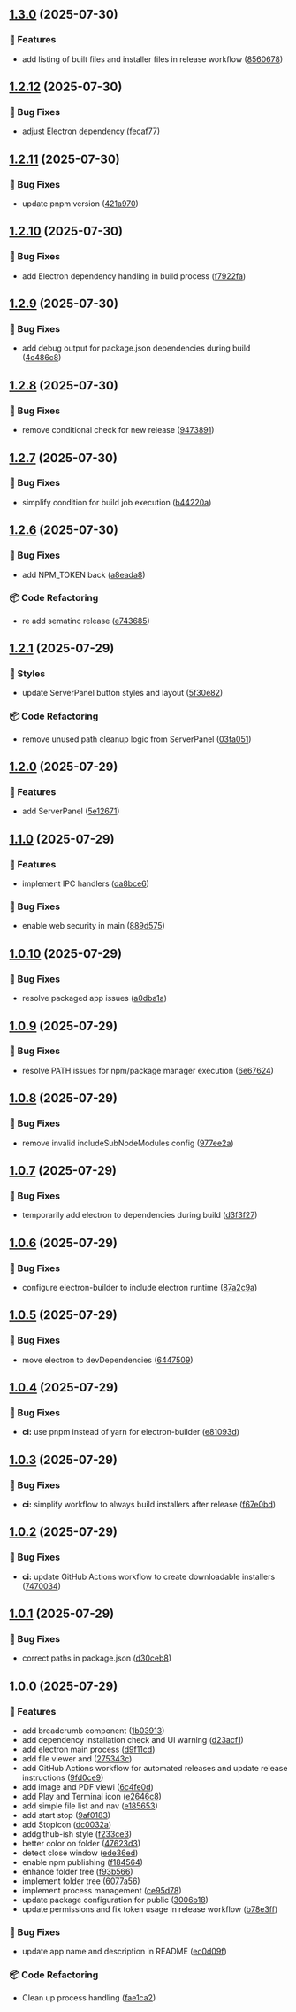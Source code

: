 ## [1.3.0](https://github.com/letanure/electron-dev-runner/compare/v1.2.12...v1.3.0) (2025-07-30)

### 🚀 Features

* add listing of built files and installer files in release workflow ([8560678](https://github.com/letanure/electron-dev-runner/commit/856067841fe874ed7dfcde9b1381ad1a1173f6bc))

## [1.2.12](https://github.com/letanure/electron-dev-runner/compare/v1.2.11...v1.2.12) (2025-07-30)

### 🐛 Bug Fixes

* adjust Electron dependency ([fecaf77](https://github.com/letanure/electron-dev-runner/commit/fecaf771b9e2d5bb0acd49af297ddf7b9b11dbe6))

## [1.2.11](https://github.com/letanure/electron-dev-runner/compare/v1.2.10...v1.2.11) (2025-07-30)

### 🐛 Bug Fixes

* update pnpm version ([421a970](https://github.com/letanure/electron-dev-runner/commit/421a97039752bb5a946f122f74b844ff811b1cdf))

## [1.2.10](https://github.com/letanure/electron-dev-runner/compare/v1.2.9...v1.2.10) (2025-07-30)

### 🐛 Bug Fixes

* add Electron dependency handling in build process ([f7922fa](https://github.com/letanure/electron-dev-runner/commit/f7922fae2fa55c5bdd6e844981d5810aa25d714a))

## [1.2.9](https://github.com/letanure/electron-dev-runner/compare/v1.2.8...v1.2.9) (2025-07-30)

### 🐛 Bug Fixes

* add debug output for package.json dependencies during build ([4c486c8](https://github.com/letanure/electron-dev-runner/commit/4c486c8d7841c8a29b081f1facea74ce4dadabb3))

## [1.2.8](https://github.com/letanure/electron-dev-runner/compare/v1.2.7...v1.2.8) (2025-07-30)

### 🐛 Bug Fixes

* remove conditional check for new release ([9473891](https://github.com/letanure/electron-dev-runner/commit/94738916820e13eb03183643ca8b07cfa47d66cf))

## [1.2.7](https://github.com/letanure/electron-dev-runner/compare/v1.2.6...v1.2.7) (2025-07-30)

### 🐛 Bug Fixes

* simplify condition for build job execution ([b44220a](https://github.com/letanure/electron-dev-runner/commit/b44220ad4186ea66e5ad877bc0a869b9a4baefc4))

## [1.2.6](https://github.com/letanure/electron-dev-runner/compare/v1.2.5...v1.2.6) (2025-07-30)

### 🐛 Bug Fixes

* add NPM_TOKEN back ([a8eada8](https://github.com/letanure/electron-dev-runner/commit/a8eada8af92b7ce9c679dd39261e35b17510cf58))

### 📦 Code Refactoring

* re add sematinc release ([e743685](https://github.com/letanure/electron-dev-runner/commit/e7436852e1569a8da6ac00b48f1476da2f1c9aec))

## [1.2.1](https://github.com/letanure/electron-dev-runner/compare/v1.2.0...v1.2.1) (2025-07-29)

### 💎 Styles

* update ServerPanel button styles and layout ([5f30e82](https://github.com/letanure/electron-dev-runner/commit/5f30e82b3ed7a8493bc86945dea62cc91a2f93bb))

### 📦 Code Refactoring

* remove unused path cleanup logic from ServerPanel ([03fa051](https://github.com/letanure/electron-dev-runner/commit/03fa051febfc57ec72a4bcb7d57be924ead249d7))

## [1.2.0](https://github.com/letanure/electron-dev-runner/compare/v1.1.0...v1.2.0) (2025-07-29)

### 🚀 Features

* add ServerPanel ([5e12671](https://github.com/letanure/electron-dev-runner/commit/5e1267122218a437598e3d9d587521a37b5ee895))

## [1.1.0](https://github.com/letanure/electron-dev-runner/compare/v1.0.10...v1.1.0) (2025-07-29)

### 🚀 Features

* implement IPC handlers ([da8bce6](https://github.com/letanure/electron-dev-runner/commit/da8bce669391328507697cf3a906b71d46fcdb82))

### 🐛 Bug Fixes

* enable web security in main ([889d575](https://github.com/letanure/electron-dev-runner/commit/889d575d6ec636c77344feeb952c1049ea5492a6))

## [1.0.10](https://github.com/letanure/electron-dev-runner/compare/v1.0.9...v1.0.10) (2025-07-29)

### 🐛 Bug Fixes

* resolve packaged app issues ([a0dba1a](https://github.com/letanure/electron-dev-runner/commit/a0dba1a7c56982a882ab4b7d6e62c08026833b47))

## [1.0.9](https://github.com/letanure/electron-dev-runner/compare/v1.0.8...v1.0.9) (2025-07-29)

### 🐛 Bug Fixes

* resolve PATH issues for npm/package manager execution ([6e67624](https://github.com/letanure/electron-dev-runner/commit/6e67624b042b1dc3889ad000076b261ca5ee947a))

## [1.0.8](https://github.com/letanure/electron-dev-runner/compare/v1.0.7...v1.0.8) (2025-07-29)

### 🐛 Bug Fixes

* remove invalid includeSubNodeModules config ([977ee2a](https://github.com/letanure/electron-dev-runner/commit/977ee2adb73551ec486aca79e849c8fc2795666c))

## [1.0.7](https://github.com/letanure/electron-dev-runner/compare/v1.0.6...v1.0.7) (2025-07-29)

### 🐛 Bug Fixes

* temporarily add electron to dependencies during build ([d3f3f27](https://github.com/letanure/electron-dev-runner/commit/d3f3f27532985efc0fa90c7fb7314b61dc986839))

## [1.0.6](https://github.com/letanure/electron-dev-runner/compare/v1.0.5...v1.0.6) (2025-07-29)

### 🐛 Bug Fixes

* configure electron-builder to include electron runtime ([87a2c9a](https://github.com/letanure/electron-dev-runner/commit/87a2c9a038aec586d1dbc34844b66f833cbbb15d))

## [1.0.5](https://github.com/letanure/electron-dev-runner/compare/v1.0.4...v1.0.5) (2025-07-29)

### 🐛 Bug Fixes

* move electron to devDependencies ([6447509](https://github.com/letanure/electron-dev-runner/commit/6447509c0a5d6c3117431e6443d3e28241a594c9))

## [1.0.4](https://github.com/letanure/electron-dev-runner/compare/v1.0.3...v1.0.4) (2025-07-29)

### 🐛 Bug Fixes

* **ci:** use pnpm instead of yarn for electron-builder ([e81093d](https://github.com/letanure/electron-dev-runner/commit/e81093dbc0fb6366086dc778c9d8ee4de650787e))

## [1.0.3](https://github.com/letanure/electron-dev-runner/compare/v1.0.2...v1.0.3) (2025-07-29)

### 🐛 Bug Fixes

* **ci:** simplify workflow to always build installers after release ([f67e0bd](https://github.com/letanure/electron-dev-runner/commit/f67e0bd1c9d8ca9aa6d2f5d7840b290e72275af0))

## [1.0.2](https://github.com/letanure/electron-dev-runner/compare/v1.0.1...v1.0.2) (2025-07-29)

### 🐛 Bug Fixes

* **ci:** update GitHub Actions workflow to create downloadable installers ([7470034](https://github.com/letanure/electron-dev-runner/commit/7470034f2b6140ecf0283551abd7a8be19da9f47))

## [1.0.1](https://github.com/letanure/electron-dev-runner/compare/v1.0.0...v1.0.1) (2025-07-29)

### 🐛 Bug Fixes

* correct paths in package.json ([d30ceb8](https://github.com/letanure/electron-dev-runner/commit/d30ceb87457d425d5e2f1762cc112c2325ec7e09))

## 1.0.0 (2025-07-29)

### 🚀 Features

* add breadcrumb component ([1b03913](https://github.com/letanure/electron-dev-runner/commit/1b039135cf29908641d15254bf77cdd045e5f24a))
* add dependency installation check and UI warning ([d23acf1](https://github.com/letanure/electron-dev-runner/commit/d23acf186d99692ab1373d5a32780ace4983305f))
* add electron main process ([d9f11cd](https://github.com/letanure/electron-dev-runner/commit/d9f11cd59dbaf40ccd7979c13ae21d475e38df85))
* add file viewer and ([275343c](https://github.com/letanure/electron-dev-runner/commit/275343cb98eb522bff440b8e23e95264a16ee504))
* add GitHub Actions workflow for automated releases and update release instructions ([9fd0ce9](https://github.com/letanure/electron-dev-runner/commit/9fd0ce9b4c3043e77201cd07fb02e858a29ff745))
* add image and PDF viewi ([6c4fe0d](https://github.com/letanure/electron-dev-runner/commit/6c4fe0d67b9e2f124d69e01d941e33a75e85e1cb))
* add Play and Terminal icon ([e2646c8](https://github.com/letanure/electron-dev-runner/commit/e2646c808a2940b442ea3c42147e6553a4b81174))
* add simple file list and nav ([e185653](https://github.com/letanure/electron-dev-runner/commit/e185653ad637f110bb3d412d5460854621983045))
* add start stop ([9af0183](https://github.com/letanure/electron-dev-runner/commit/9af01838a46ac3563ba34deaeadfc7fa7497142b))
* add StopIcon ([dc0032a](https://github.com/letanure/electron-dev-runner/commit/dc0032a539cc766fe003f0c9b74e2c2a8bfb4b72))
* addgithub-ish style ([f233ce3](https://github.com/letanure/electron-dev-runner/commit/f233ce3861323a76b9bddb35af3c924015c03c11))
* better color on folder ([47623d3](https://github.com/letanure/electron-dev-runner/commit/47623d3833d62e147cdd29adc222072c1477c6db))
* detect close window ([ede36ed](https://github.com/letanure/electron-dev-runner/commit/ede36ed22c7da5d04e78a0041a48cebef76f30b0))
* enable npm publishing ([f184564](https://github.com/letanure/electron-dev-runner/commit/f1845640aa574023e10ccc37c46186b3b68de152))
* enhance folder tree ([f93b566](https://github.com/letanure/electron-dev-runner/commit/f93b566036ec9c691d4188d3efd93df514c22429))
* implement folder tree ([6077a56](https://github.com/letanure/electron-dev-runner/commit/6077a56986364a59777088b62d17c7de9ee3de90))
* implement process management ([ce95d78](https://github.com/letanure/electron-dev-runner/commit/ce95d786ebf3b1cae3deee67cb82a3f75cd2779e))
* update package configuration for public ([3006b18](https://github.com/letanure/electron-dev-runner/commit/3006b18dd3ffa00f5bb9c0d57838d3bf2e227266))
* update permissions and fix token usage in release workflow ([b78e3ff](https://github.com/letanure/electron-dev-runner/commit/b78e3fff61abbb4f2aae2cabc660759997bd942e))

### 🐛 Bug Fixes

* update app name and description in README ([ec0d09f](https://github.com/letanure/electron-dev-runner/commit/ec0d09fc857669b9924847990789be44fb7099e9))

### 📦 Code Refactoring

* Clean up process handling ([fae1ca2](https://github.com/letanure/electron-dev-runner/commit/fae1ca214ce8327b82befc6f627d1cf5bc72bbbe))
